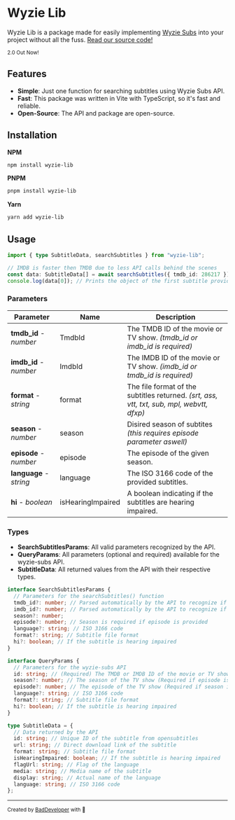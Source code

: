 # Wyzie Lib

Wyzie Lib is a package made for easily implementing [Wyzie Subs](https://sub.wyzie.ru) into your
project without all the fuss. [Read our source code!](https://github.com/itzcozi/wyzie-lib)

<sup>2.0 Out Now!</sup>

## Features

- **Simple**: Just one function for searching subtitles using Wyzie Subs API.
- **Fast**: This package was written in Vite with TypeScript, so it's fast and reliable.
- **Open-Source**: The API and package are open-source.

## Installation

**NPM**

```bash
npm install wyzie-lib
```

**PNPM**

```bash
pnpm install wyzie-lib
```

**Yarn**

```bash
yarn add wyzie-lib
```

## Usage

```ts
import { type SubtitleData, searchSubtitles } from "wyzie-lib";

// IMDB is faster then TMDB due to less API calls behind the scenes
const data: SubtitleData[] = await searchSubtitles({ tmdb_id: 286217 });
console.log(data[0]); // Prints the object of the first subtitle provided in the search
```

### Parameters

| Parameter               | Name              | Description                                                                               |
| ----------------------- | ----------------- | ----------------------------------------------------------------------------------------- |
| **tmdb_id** - _number_  | TmdbId            | The TMDB ID of the movie or TV show. _(tmdb_id or imdb_id is required)_                   |
| **imdb_id** - _number_  | ImdbId            | The IMDB ID of the movie or TV show. _(imdb_id or tmdb_id is required)_                   |
| **format** - _string_   | format            | The file format of the subtitles returned. _(srt, ass, vtt, txt, sub, mpl, webvtt, dfxp)_ |
| **season** - _number_   | season            | Disired season of subtites _(this requires episode parameter aswell)_                     |
| **episode** - _number_  | episode           | The episode of the given season.                                                          |
| **language** - _string_ | language          | The ISO 3166 code of the provided subtitles.                                              |
| **hi** - _boolean_      | isHearingImpaired | A boolean indicating if the subtitles are hearing impaired.                               |

### Types

- **SearchSubtitlesParams**: All valid parameters recognized by the API.
- **QueryParams**: All parameters (optional and required) available for the wyzie-subs API.
- **SubtitleData**: All returned values from the API with their respective types.

```ts
interface SearchSubtitlesParams {
  // Parameters for the searchSubtitles() function
  tmdb_id?: number; // Parsed automatically by the API to recognize if its TMDB or IMDB
  imdb_id?: number; // Parsed automatically by the API to recognize if its TMDB or IMDB
  season?: number;
  episode?: number; // Season is required if episode is provided
  language?: string; // ISO 3166 code
  format?: string; // Subtitle file format
  hi?: boolean; // If the subtitle is hearing impaired
}

interface QueryParams {
  // Parameters for the wyzie-subs API
  id: string; // (Required) The TMDB or IMDB ID of the movie or TV show
  season?: number; // The season of the TV show (Required if episode is provided)
  episode?: number; // The episode of the TV show (Required if season is provided)
  language?: string; // ISO 3166 code
  format?: string; // Subtitle file format
  hi?: boolean; // If the subtitle is hearing impaired
}

type SubtitleData = {
  // Data returned by the API
  id: string; // Unique ID of the subtitle from opensubtitles
  url: string; // Direct download link of the subtitle
  format: string; // Subtitle file format
  isHearingImpaired: boolean; // If the subtitle is hearing impaired
  flagUrl: string; // Flag of the language
  media: string; // Media name of the subtitle
  display: string; // Actual name of the language
  language: string; // ISO 3166 code
};
```

<hr />

<sup>
  Created by <a href="https://github.com/itzcozi" alt="github" title="itzCozi on Github">BadDeveloper</a> with 💙
</sup>
